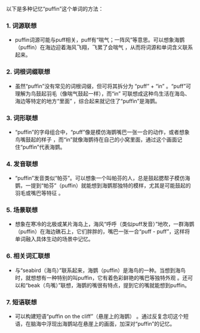 以下是多种记忆“puffin”这个单词的方法：
### 1. 词源联想
 - puffin词源可能与puff相关，puff有“喘气；一阵风”等意思。可以想象海鹦（puffin）在海边迎着海风飞翔，飞累了会喘气 ，从而将词源和单词含义联系起来。 
### 2. 词根词缀联想 
 - 虽然“puffin”没有常见的词根词缀，但可将其拆分为 “puff” + “in” 。“puff”可理解为鸟鼓起羽毛（像喘气鼓起一样），而“in” 可联想成这种鸟生活在海岛、海边等特定的地方“里面” ，综合起来就记住了“puffin”是海鹦。 
### 3. 词形联想
 - “puffin”的字母组合中，“puff”像是模仿海鹦嘴巴一张一合的动作，或者想象鸟嘴鼓起的样子 ，而“in”就像海鹦待在自己的小窝里面，通过这个画面记住“puffin”代表海鹦。 
### 4. 发音联想
 - “puffin”发音类似“帕芬”。可以想象一个叫帕芬的人，总是鼓起腮帮子模仿海鹦，一提到“帕芬”（puffin）就能想到海鹦那独特的模样，尤其是可能鼓起的羽毛或嘴巴等特征 。 
### 5. 场景联想
 - 想象在寒冷的北极或某片海岛上，海风“呼呼（类似puff发音）”地吹，一群海鹦（puffin）在海边礁石上，它们胖胖的，嘴巴一张一合“puff - puff”，这样将单词融入具体生动的场景中记忆。 
### 6. 相关词汇联想 
 - 与“seabird（海鸟）”联系起来，海鹦（puffin）是海鸟的一种。当想到海鸟时，就想想有一种特别的叫puffin，它有着色彩鲜艳的嘴巴等独特外观 。还可以和“beak（鸟嘴）”联想，海鹦的嘴很有特点，提到它的嘴就能想到puffin。 
### 7. 短语联想
 - 可以构建短语“puffin on the cliff”（悬崖上的海鹦） 。通过反复念叨这个短语，在脑海中浮现出海鹦站在悬崖上的画面，加深对“puffin”的记忆。 